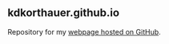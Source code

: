 ## kdkorthauer.github.io

Repository for my [webpage hosted on GitHub](http://kdkorthauer.github.io).
